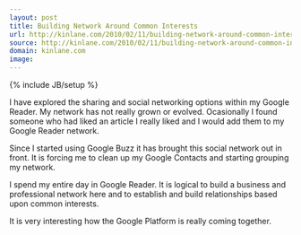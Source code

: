 ```yaml
---
layout: post
title: Building Network Around Common Interests
url: http://kinlane.com/2010/02/11/building-network-around-common-interests/
source: http://kinlane.com/2010/02/11/building-network-around-common-interests/
domain: kinlane.com
image: 
---
```

{% include JB/setup %}<p>I have explored the sharing and social networking options within my Google Reader. My network has not really grown or evolved. Ocasionally I found someone who had liked an article I really liked and I would add them to my Google Reader network.<p></p>
Since I started using Google Buzz it has brought this social network out in front. It is forcing me to clean up my Google Contacts and starting grouping my network.<p></p>
I spend my entire day in Google Reader. It is logical to build a business and professional network here and to establish and build relationships based upon common interests.<p></p>
It is very interesting how the Google Platform is really coming together.</p>
